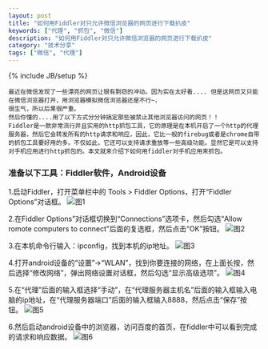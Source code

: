 ```yaml
---
layout: post
title: "如何用Fiddler对只允许微信浏览器的网页进行下载扒皮"
keywords: ["代理", "抓包", "微信"]
description: "如何用Fiddler对只允许微信浏览器的网页进行下载扒皮"
category: "技术分享"
tags: ["微信", "代理"]
---
```

{% include JB/setup %}

```
最近在微信发现了一些漂亮的网页让银有剽窃的冲动。因为实在太好看.... 但是这网页又只能在微信浏览器打开，用浏览器模拟微信浏览器还是不行~，
很生气，所以后果很严重。
然后你懂的....用了以下方式分分钟搞定那些被禁止其他浏览器访问的网页！！
Fiddler是一款非常流行并且实用的http抓包工具，它的原理是在本机开启了一个http的代理服务器，然后它会转发所有的http请求和响应，因此，它比一般的firebug或者是chrome自带的抓包工具要好用的多。不仅如此，它还可以支持请求重放等一些高级功能。显然它是可以支持对手机应用进行http抓包的。本文就来介绍下如何用fiddler对手机应用来抓包。
```

### 准备以下工具：Fiddler软件，Android设备

1.启动Fiddler，打开菜单栏中的 Tools > Fiddler Options，打开“Fiddler Options”对话框。
![图1](http://note.youdao.com/yws/public/resource/882ecf6738e76baec26fb938a6a6ca7a/D031C7CB9D144C57A5A085B11C5D34DA)

2.在Fiddler Options”对话框切换到“Connections”选项卡，然后勾选“Allow romote computers to connect”后面的复选框，然后点击“OK”按钮。
![图2](http://note.youdao.com/yws/public/resource/882ecf6738e76baec26fb938a6a6ca7a/F734240CC18B4FF3B519434F8D6523B2)

3.在本机命令行输入：ipconfig，找到本机的ip地址。
![图3](http://note.youdao.com/yws/public/resource/882ecf6738e76baec26fb938a6a6ca7a/A40CC175CF0A4110B76B2CAA2276932A)

4.打开android设备的“设置”->“WLAN”，找到你要连接的网络，在上面长按，然后选择“修改网络”，弹出网络设置对话框，然后勾选“显示高级选项”。
![图4](http://note.youdao.com/yws/public/resource/882ecf6738e76baec26fb938a6a6ca7a/C8450A8EAA664A0B82B988FD7954F967)

5.在“代理”后面的输入框选择“手动”，在“代理服务器主机名”后面的输入框输入电脑的ip地址，在“代理服务器端口”后面的输入框输入8888，然后点击“保存”按钮。
![图5](http://note.youdao.com/yws/public/resource/882ecf6738e76baec26fb938a6a6ca7a/1D592870BB7546DCAC0BAC124D97A03C)

6.然后启动android设备中的浏览器，访问百度的首页，在fiddler中可以看到完成的请求和响应数据。
![图6](http://note.youdao.com/yws/public/resource/882ecf6738e76baec26fb938a6a6ca7a/A538AAA282834867A4891C9DD22E2D97)
